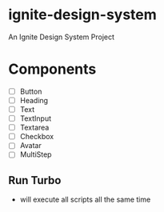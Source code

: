 # ignite-design-system
An Ignite Design System Project

# Components
- [ ] Button
- [ ] Heading
- [ ] Text
- [ ] TextInput
- [ ] Textarea
- [ ] Checkbox
- [ ] Avatar
- [ ] MultiStep

## Run Turbo
- will execute all scripts all the same time